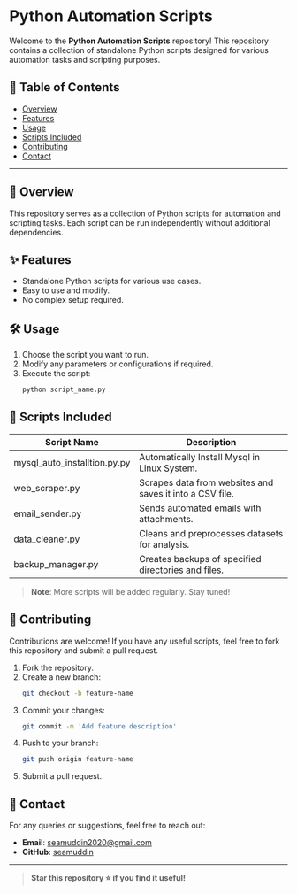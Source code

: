 
# Python Automation Scripts

Welcome to the **Python Automation Scripts** repository! This repository contains a collection of standalone Python scripts designed for various automation tasks and scripting purposes.

## 📜 Table of Contents
- [Overview](#overview)
- [Features](#features)
- [Usage](#usage)
- [Scripts Included](#scripts-included)
- [Contributing](#contributing)
- [Contact](#contact)

---

## 🌟 Overview
This repository serves as a collection of Python scripts for automation and scripting tasks. Each script can be run independently without additional dependencies.

## ✨ Features
- Standalone Python scripts for various use cases.
- Easy to use and modify.
- No complex setup required.

## 🛠️ Usage
1. Choose the script you want to run.
2. Modify any parameters or configurations if required.
3. Execute the script:
   ```bash
   python script_name.py
   ```

## 📂 Scripts Included
| Script Name              | Description                                                       |
|--------------------------|-------------------------------------------------------------------|
| mysql_auto_installtion.py.py        | Automatically Install Mysql in Linux System.              |
| web_scraper.py           | Scrapes data from websites and saves it into a CSV file.         |
| email_sender.py          | Sends automated emails with attachments.                         |
| data_cleaner.py          | Cleans and preprocesses datasets for analysis.                   |
| backup_manager.py        | Creates backups of specified directories and files.              |

> **Note**: More scripts will be added regularly. Stay tuned!

## 🤝 Contributing
Contributions are welcome! If you have any useful scripts, feel free to fork this repository and submit a pull request.

1. Fork the repository.
2. Create a new branch:
   ```bash
   git checkout -b feature-name
   ```
3. Commit your changes:
   ```bash
   git commit -m 'Add feature description'
   ```
4. Push to your branch:
   ```bash
   git push origin feature-name
   ```
5. Submit a pull request.

## 📧 Contact
For any queries or suggestions, feel free to reach out:
- **Email**: seamuddin2020@gmail.com
- **GitHub**: [seamuddin](https://github.com/seamuddin)

---

> **Star this repository ⭐ if you find it useful!**
